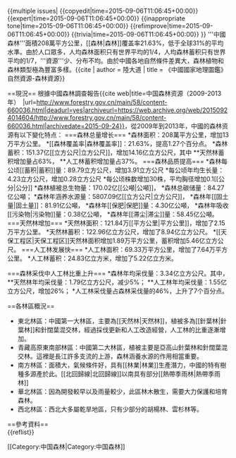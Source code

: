 {{multiple issues|
{{copyedit|time=2015-09-06T11:06:45+00:00}}
{{expert|time=2015-09-06T11:06:45+00:00}}
{{inappropriate tone|time=2015-09-06T11:06:45+00:00}}
{{refimprove|time=2015-09-06T11:06:45+00:00}}
{{trivia|time=2015-09-06T11:06:45+00:00}}
}}
'''中國森林'''面積208萬平方公里，[[森林|森林]]覆盖率21.63%，低于全球31%的平均水準。由於人口眾多，人均森林面积只有世界平均的1/4，人均森林蓄积只有世界平均的1/7，'''資源'''少、分布不均。由於中國各地自然條件差異大，森林植物和森林類型極為豐富多樣。<ref>{{cite | author = 陸大道 | title = 《中國國家地理圖鑑》 自然資源-森林資源}}</ref>

==現況==
根據中國森林調查報告<ref>{{cite web|title=中国森林资源（2009-2013年）　|url=http://www.forestry.gov.cn/main/58/content-660036.html|deadurl=yes|archiveurl=https://web.archive.org/web/20150924014604/http://www.forestry.gov.cn/main/58/content-660036.html|archivedate=2015-09-24}}</ref>，從2009年到2013年，中國的森林资源有以下變化特点：
===森林总量增长===
*森林面积：208萬平方公里，增加13万平方公里。
*[[森林覆盖率|森林覆盖率]]：21.63%，提高1.27个百分点。
*森林蓄积：151.37亿[[立方公尺|立方公尺]]，增加14.16亿立方公尺，其中
**天然林蓄积增加量占63%，
**人工林蓄积增加量占37%。
===森林品质提高===
*森林每公顷[[蓄积|蓄积]]量：89.79立方公尺，增加3.91立方公尺
*每公顷年均生长量：4.23立方公尺，增加0.28立方公尺
*每公顷株数增加30株，平均胸径增加0.1[[公分|公分]]
*森林植被总生物量：170.02亿[[公噸|公噸]]，
*森林总碳储量：84.27亿公噸；
*森林年涵养水源量：5807.09亿[[立方公尺|立方公尺]]，
*森林年[[固土量|固土量]]：81.91亿公噸，
*森林年[[保肥|保肥]]量：4.30亿公噸，
*森林年吸收[[污染物|污染物]]量：0.38亿公噸，
*森林年[[滞尘|滞尘]]量：58.45亿公噸。
===天然林增加===
*天然林面积：121.84万[[平方公里|平方公里]]，增加了2.15万平方公里。
*天然林蓄积：122.96亿立方公尺，增加了8.94亿立方公尺。
*[[天保工程区|天保工程区]]天然林面积增加1.89万平方公里，蓄积增加5.46亿立方公尺。
===人工林发展快===
*人工林面积：69.33万平方公里，增加了7.64万平方公里。
*人工林蓄积：24.83亿立方米，增加了5.22亿立方米。

===森林采伐中人工林比重上升===
*森林年均采伐量：3.34亿立方公尺。其中，
**天然林年均采伐量：1.79亿立方公尺，减少5%；
**人工林年均采伐量：1.55亿立方公尺，增加26%；
*人工林采伐量占森林采伐量的46%，上升了7个百分点。

==各林區概況==
* 東北林區：中國第一大林區，主要為[[天然林|天然林]]，植被多為[[針葉林|針葉林]]和針闊葉混交林，經過採伐更新和人工改造經營，人工林的比重逐漸增加。
* 青藏高原東南部林區：中國第二大林區，植被主要是亞高山針葉林和針闊葉混交林。這裡是長江許多支流的上游，森林涵養水源的作用相當重要。
* 南方林區：面積大，氣候條件好，具有[[林業|林業]]生產潛力，中國的特有樹種多源產於此。[[北回歸線|北回歸線]]以南具有部分[[熱帶季雨林|熱帶季雨林]]
* 華北林區：因為開發較早以及雨量較少，此區林木散生，需要大力保護和培育森林。
* 西北林區：西北大多屬乾旱地區，只有少部分的胡楊林、雲杉林等。

==參考資料==	
{{reflist}}

[[Category:中国森林|Category:中国森林]]